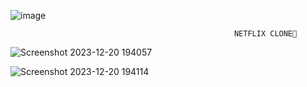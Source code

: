 ![image](https://github.com/padmapriyanka25/Netflix-clone/assets/141168800/b0060d68-f36b-4392-85e0-917d423dca5d)

                                                      NETFLIX CLONE🚀



![Screenshot 2023-12-20 194057](https://github.com/padmapriyanka25/Netflix-clone/assets/141168800/bb8a573f-1864-46fe-b1aa-e319e3bbc21f)



![Screenshot 2023-12-20 194114](https://github.com/padmapriyanka25/Netflix-clone/assets/141168800/8388142c-3323-4d2e-bf33-264d7709104f)

                                                      
                                         
